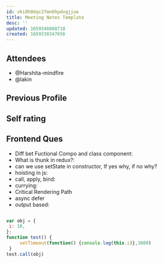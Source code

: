 ```yaml
---
id: vki8h0dqc2fmn6hpdvgjjue
title: Meeting Notes Template
desc: ''
updated: 1659346088718
created: 1659338347656
---
```


## Attendees
<!-- Meeting attendees. If you prefix users with an '@', you can then optionally click Ctrl+Enter to create a note for that user. -->

- @Harshita-mindfire
- @lakin

## Previous Profile

## Self rating

## Frontend Ques

- Diff bet Fuctional Compo and class component: 
- What is thunk in redux?: 
- can we use setState in constructor, If yes why, if no why?
- hoisting in js: 
- call, apply, bind: 
- currying: 
- Critical Rendering Path
- async defer
- output based: 
```js

var obj = {
 i: 10,
};
function test() {
     setTimeout(function() {console.log(this.i)},3000)
 }
test.call(obj)
```
